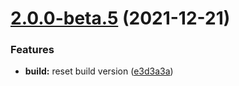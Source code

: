 # [2.0.0-beta.5](https://github.com/WorkPlusFE/js-sdk/compare/v2.0.0-beta.4...v2.0.0-beta.5) (2021-12-21)


### Features

* **build:** reset build version ([e3d3a3a](https://github.com/WorkPlusFE/js-sdk/commit/e3d3a3ab1fd6efe6e43e776350a2c9d7d7bce1fe))



